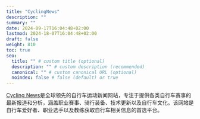 ```yaml
---
title: "CyclingNews"
description: ""
summary: ""
date: 2024-09-17T16:04:48+02:00
lastmod: 2024-18-07T16:04:48+02:00
draft: false
weight: 810
toc: true
seo:
  title: "" # custom title (optional)
  description: "" # custom description (recommended)
  canonical: "" # custom canonical URL (optional)
  noindex: false # false (default) or true
---
```


[Cycling News](http://www.cyclingnews.com/)是全球领先的自行车运动新闻网站，专注于提供各类自行车赛事的最新报道和分析，涵盖职业赛事、骑行装备、技术更新以及自行车文化。该网站是自行车爱好者、职业选手以及教练获取自行车相关信息的首选平台。